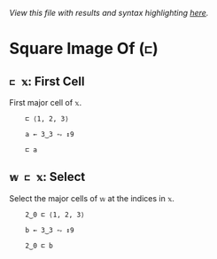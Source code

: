 *View this file with results and syntax highlighting [here](https://mlochbaum.github.io/BQN/help/firstcell_select.html).*

# Square Image Of (`⊏`)

## `⊏ 𝕩`: First Cell

First major cell of `𝕩`.

        ⊏ ⟨1, 2, 3⟩

        a ← 3‿3 ⥊ ↕9

        ⊏ a



## `𝕨 ⊏ 𝕩`: Select

Select the major cells of `𝕨` at the indices in `𝕩`.

        2‿0 ⊏ ⟨1, 2, 3⟩

        b ← 3‿3 ⥊ ↕9

        2‿0 ⊏ b
